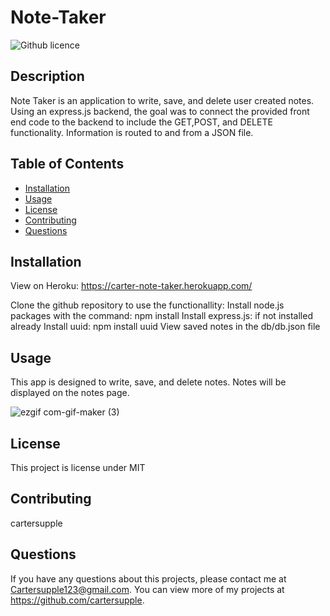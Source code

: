 # Note-Taker

![Github licence](http://img.shields.io/badge/license-MIT-blue.svg)

## Description 
Note Taker is an application to write, save, and delete user created notes. Using an express.js backend, the goal was to connect the provided front end code to the backend to include the GET,POST, and DELETE functionality. Information is routed to and from a JSON file. 

## Table of Contents
* [Installation](#installation)
* [Usage](#usage)
* [License](#license)
* [Contributing](#contributing)
* [Questions](#questions)

## Installation 
View on Heroku: https://carter-note-taker.herokuapp.com/

Clone the github repository to use the functionallity:
    Install node.js packages with the command: npm install
    Install express.js: if not installed already
    Install uuid: npm install uuid
View saved notes in the db/db.json file

## Usage 
This app is designed to write, save, and delete notes. Notes will be displayed on the notes page. 

![ezgif com-gif-maker (3)](https://user-images.githubusercontent.com/89411805/149430793-9a6a04ba-3ee4-48a8-b2c2-4cdbf1eff9a3.gif)

## License 
This project is license under MIT

## Contributing 
cartersupple

## Questions
If you have any questions about this projects, please contact me at Cartersupple123@gmail.com. You can view more of my projects at https://github.com/cartersupple.